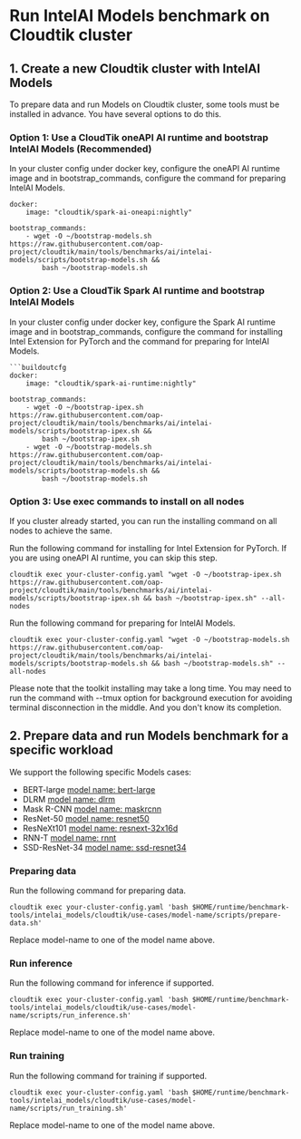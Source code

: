 # Run IntelAI Models benchmark on Cloudtik cluster

## 1. Create a new Cloudtik cluster with IntelAI Models
To prepare data and run Models on Cloudtik cluster, some tools must be installed in advance.
You have several options to do this.

### Option 1: Use a CloudTik oneAPI AI runtime and bootstrap IntelAI Models (Recommended)
In your cluster config under docker key, configure the oneAPI AI runtime image
and in bootstrap_commands, configure the command for preparing IntelAI Models.

```buildoutcfg
docker:
    image: "cloudtik/spark-ai-oneapi:nightly"

bootstrap_commands:
    - wget -O ~/bootstrap-models.sh https://raw.githubusercontent.com/oap-project/cloudtik/main/tools/benchmarks/ai/intelai-models/scripts/bootstrap-models.sh &&
        bash ~/bootstrap-models.sh
```

### Option 2: Use a CloudTik Spark AI runtime and bootstrap IntelAI Models
In your cluster config under docker key, configure the Spark AI runtime image
and in bootstrap_commands, configure the command for installing Intel Extension for PyTorch
and the command for preparing for IntelAI Models.

```buildoutcfg
```buildoutcfg
docker:
    image: "cloudtik/spark-ai-runtime:nightly"

bootstrap_commands:
    - wget -O ~/bootstrap-ipex.sh https://raw.githubusercontent.com/oap-project/cloudtik/main/tools/benchmarks/ai/intelai-models/scripts/bootstrap-ipex.sh &&
        bash ~/bootstrap-ipex.sh
    - wget -O ~/bootstrap-models.sh https://raw.githubusercontent.com/oap-project/cloudtik/main/tools/benchmarks/ai/intelai-models/scripts/bootstrap-models.sh &&
        bash ~/bootstrap-models.sh
```

### Option 3: Use exec commands to install on all nodes
If you cluster already started, you can run the installing command on all nodes to achieve the same.

Run the following command for installing for Intel Extension for PyTorch.
If you are using oneAPI AI runtime, you can skip this step.
```buildoutcfg
cloudtik exec your-cluster-config.yaml "wget -O ~/bootstrap-ipex.sh https://raw.githubusercontent.com/oap-project/cloudtik/main/tools/benchmarks/ai/intelai-models/scripts/bootstrap-ipex.sh && bash ~/bootstrap-ipex.sh" --all-nodes
```

Run the following command for preparing for IntelAI Models.
```buildoutcfg
cloudtik exec your-cluster-config.yaml "wget -O ~/bootstrap-models.sh https://raw.githubusercontent.com/oap-project/cloudtik/main/tools/benchmarks/ai/intelai-models/scripts/bootstrap-models.sh && bash ~/bootstrap-models.sh" --all-nodes
```

Please note that the toolkit installing may take a long time.
You may need to run the command with --tmux option for background execution
for avoiding terminal disconnection in the middle. And you don't know its completion.

## 2. Prepare data and run Models benchmark for a specific workload
We support the following specific Models cases:
- BERT-large [model name: bert-large](./use-cases/bert-large)
- DLRM [model name: dlrm](./use-cases/dlrm)
- Mask R-CNN [model name: maskrcnn](./use-cases/maskrcnn)
- ResNet-50 [model name: resnet50](./use-cases/resnet50)
- ResNeXt101 [model name: resnext-32x16d](./use-cases/resnext-32x16d)
- RNN-T [model name: rnnt](./use-cases/rnnt)
- SSD-ResNet-34 [model name: ssd-resnet34](./use-cases/ssd-resnet34)

### Preparing data
Run the following command for preparing data.
```buildoutcfg
cloudtik exec your-cluster-config.yaml 'bash $HOME/runtime/benchmark-tools/intelai_models/cloudtik/use-cases/model-name/scripts/prepare-data.sh'
```
Replace model-name to one of the model name above.

### Run inference
Run the following command for inference if supported.
```buildoutcfg
cloudtik exec your-cluster-config.yaml 'bash $HOME/runtime/benchmark-tools/intelai_models/cloudtik/use-cases/model-name/scripts/run_inference.sh'
```
Replace model-name to one of the model name above.

### Run training
Run the following command for training if supported.
```buildoutcfg
cloudtik exec your-cluster-config.yaml 'bash $HOME/runtime/benchmark-tools/intelai_models/cloudtik/use-cases/model-name/scripts/run_training.sh'
```
Replace model-name to one of the model name above.
